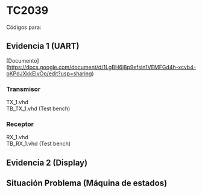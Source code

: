 # TC2039
Códigos para: 

## Evidencia 1 (UART)
[Documento] (https://docs.google.com/document/d/1LgBH6j8p9efsin1VEMFGd4h-xcvb4-oKPdJXkkEIvOo/edit?usp=sharing)
### Transmisor
TX_1.vhd  
TB_TX_1.vhd  (Test bench)

### Receptor
RX_1.vhd  
TB_RX_1.vhd  (Test bench)


## Evidencia 2 (Display)
## Situación Problema (Máquina de estados)
